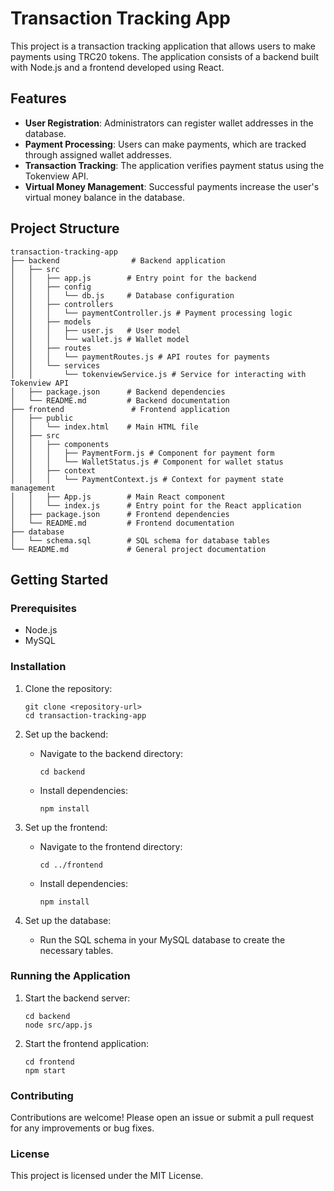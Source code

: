 # Transaction Tracking App

This project is a transaction tracking application that allows users to make payments using TRC20 tokens. The application consists of a backend built with Node.js and a frontend developed using React. 

## Features

- **User Registration**: Administrators can register wallet addresses in the database.
- **Payment Processing**: Users can make payments, which are tracked through assigned wallet addresses.
- **Transaction Tracking**: The application verifies payment status using the Tokenview API.
- **Virtual Money Management**: Successful payments increase the user's virtual money balance in the database.

## Project Structure

```
transaction-tracking-app
├── backend                # Backend application
│   ├── src
│   │   ├── app.js        # Entry point for the backend
│   │   ├── config
│   │   │   └── db.js     # Database configuration
│   │   ├── controllers
│   │   │   └── paymentController.js # Payment processing logic
│   │   ├── models
│   │   │   ├── user.js   # User model
│   │   │   └── wallet.js # Wallet model
│   │   ├── routes
│   │   │   └── paymentRoutes.js # API routes for payments
│   │   └── services
│   │       └── tokenviewService.js # Service for interacting with Tokenview API
│   ├── package.json      # Backend dependencies
│   └── README.md         # Backend documentation
├── frontend               # Frontend application
│   ├── public
│   │   └── index.html    # Main HTML file
│   ├── src
│   │   ├── components
│   │   │   ├── PaymentForm.js # Component for payment form
│   │   │   └── WalletStatus.js # Component for wallet status
│   │   ├── context
│   │   │   └── PaymentContext.js # Context for payment state management
│   │   ├── App.js        # Main React component
│   │   └── index.js      # Entry point for the React application
│   ├── package.json      # Frontend dependencies
│   └── README.md         # Frontend documentation
├── database
│   └── schema.sql        # SQL schema for database tables
└── README.md             # General project documentation
```

## Getting Started

### Prerequisites

- Node.js
- MySQL

### Installation

1. Clone the repository:
   ```
   git clone <repository-url>
   cd transaction-tracking-app
   ```

2. Set up the backend:
   - Navigate to the backend directory:
     ```
     cd backend
     ```
   - Install dependencies:
     ```
     npm install
     ```

3. Set up the frontend:
   - Navigate to the frontend directory:
     ```
     cd ../frontend
     ```
   - Install dependencies:
     ```
     npm install
     ```

4. Set up the database:
   - Run the SQL schema in your MySQL database to create the necessary tables.

### Running the Application

1. Start the backend server:
   ```
   cd backend
   node src/app.js
   ```

2. Start the frontend application:
   ```
   cd frontend
   npm start
   ```

### Contributing

Contributions are welcome! Please open an issue or submit a pull request for any improvements or bug fixes.

### License

This project is licensed under the MIT License.